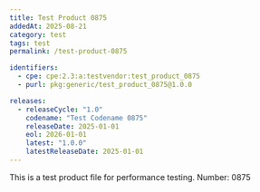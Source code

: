 ```yaml
---
title: Test Product 0875
addedAt: 2025-08-21
category: test
tags: test
permalink: /test-product-0875

identifiers:
  - cpe: cpe:2.3:a:testvendor:test_product_0875
  - purl: pkg:generic/test_product_0875@1.0.0

releases:
  - releaseCycle: "1.0"
    codename: "Test Codename 0875"
    releaseDate: 2025-01-01
    eol: 2026-01-01
    latest: "1.0.0"
    latestReleaseDate: 2025-01-01
---
```


This is a test product file for performance testing. Number: 0875
